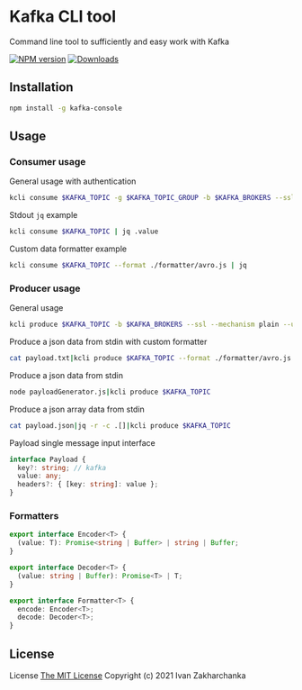# Kafka CLI tool

Command line tool to sufficiently and easy work with Kafka

[![NPM version][npm-image]][npm-url]
[![Downloads][downloads-image]][npm-url]


## Installation

```sh
npm install -g kafka-console
```

## Usage

### Consumer usage

General usage with authentication
```sh
kcli consume $KAFKA_TOPIC -g $KAFKA_TOPIC_GROUP -b $KAFKA_BROKERS --ssl --mechanism plain --username $KAFKA_USERNAME --password $KAFKA_PASSWORD
```

Stdout `jq` example
```sh
kcli consume $KAFKA_TOPIC | jq .value
```

Custom data formatter example
```sh
kcli consume $KAFKA_TOPIC --format ./formatter/avro.js | jq
```

### Producer usage

General usage
```sh
kcli produce $KAFKA_TOPIC -b $KAFKA_BROKERS --ssl --mechanism plain --username $KAFKA_USERNAME --password $KAFKA_PASSWORD
```

Produce a json data from stdin with custom formatter
```sh
cat payload.txt|kcli produce $KAFKA_TOPIC --format ./formatter/avro.js
```

Produce a json data from stdin
```sh
node payloadGenerator.js|kcli produce $KAFKA_TOPIC
```

Produce a json array data from stdin
```sh
cat payload.json|jq -r -c .[]|kcli produce $KAFKA_TOPIC
```

Payload single message input interface
```typescript
interface Payload {
  key?: string; // kafka
  value: any;
  headers?: { [key: string]: value };
}
```

### Formatters

```typescript
export interface Encoder<T> {
  (value: T): Promise<string | Buffer> | string | Buffer;
}

export interface Decoder<T> {
  (value: string | Buffer): Promise<T> | T;
}

export interface Formatter<T> {
  encode: Encoder<T>;
  decode: Decoder<T>;
}
```

## License
License [The MIT License](http://opensource.org/licenses/MIT)
Copyright (c) 2021 Ivan Zakharchanka

[npm-url]: https://www.npmjs.com/package/kafka-console
[downloads-image]: https://img.shields.io/npm/dw/kafka-console.svg?maxAge=43200
[npm-image]: https://img.shields.io/npm/v/kafka-console.svg?maxAge=43200
